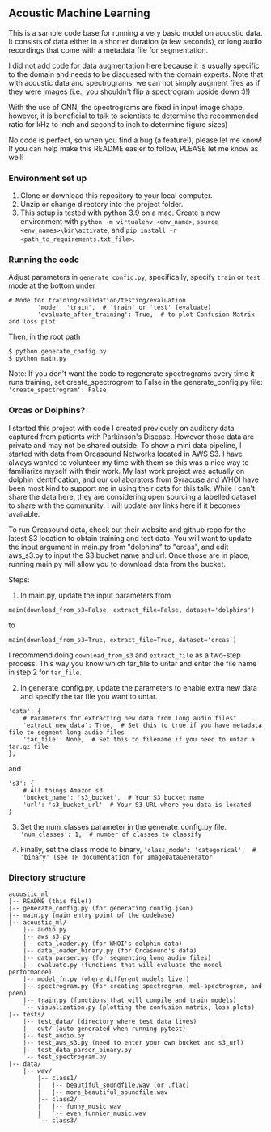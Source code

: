## Acoustic Machine Learning

This is a sample code base for running a very basic model on acoustic data. It consists of data either in a shorter duration (a few seconds), or long audio recordings that come with a metadata file for segmentation.

I did not add code for data augmentation here because it is usually specific to the domain and needs to be discussed with the domain experts. Note that with acoustic data and spectrograms, we can not simply augment files as if they were images (i.e., you shouldn't flip a spectrogram upside down :)!)

With the use of CNN, the spectrograms are fixed in input image shape, however, it is beneficial to talk to scientists to determine the recommended ratio for kHz to inch and second to inch to determine figure sizes)

No code is perfect, so when you find a bug (a feature!), please let me know! If you can help make this README easier to follow, PLEASE let me know as well!

### Environment set up

1. Clone or download this repository to your local computer.
2. Unzip or change directory into the project folder.
3. This setup is tested with python 3.9 on a mac. Create a new environment with `python -m virtualenv <env_name>`, `source <env_names>\bin\activate`, and `pip install -r <path_to_requirements.txt_file>`.


### Running the code
Adjust parameters in `generate_config.py`, specifically, specify `train` or `test` mode at the bottom under
```
# Mode for training/validation/testing/evaluation
        'mode': 'train',  # 'train' or 'test' (evaluate)
        'evaluate_after_training': True,  # to plot Confusion Matrix and loss plot
```
Then, in the root path
```
$ python generate_config.py
$ python main.py
```

Note: If you don't want the code to regenerate spectrograms every time it runs training, set create_spectrogrom to False in the generate_config.py file: `'create_spectrogram': False`


### Orcas or Dolphins?
I started this project with code I created previously on auditory data captured from patients with Parkinson's Disease. However those data are private and may not be shared outside. To show a mini data pipeline, I started with data from Orcasound Networks located in AWS S3. I have always wanted to volunteer my time with them so this was a nice way to familiarize myself with their work. My last work project was actually on dolphin identification, and our collaborators from Syracuse and WHOI have been most kind to support me in using their data for this talk. While I can't share the data here, they are considering open sourcing a labelled dataset to share with the community. I will update any links here if it becomes available. 

To run Orcasound data, check out their website and github repo for the latest S3 location to obtain training and test data. You will want to update the input argument in main.py from "dolphins" to "orcas", and edit aws_s3.py to input the S3 bucket name and url. Once those are in place, running main.py will allow you to download data from the bucket.

Steps:
1. In main.py, update the input parameters from 

```main(download_from_s3=False, extract_file=False, dataset='dolphins')```

to 

`main(download_from_s3=True, extract_file=True, dataset='orcas')`

I recommend doing `download_from_s3` and `extract_file` as a two-step process. This way you know which tar_file to untar and enter the file name in step 2 for `tar_file`.

2. In generate_config.py, update the parameters to enable extra new data and specify the tar file you want to untar. 
```
'data': {
    # Parameters for extracting new data from long audio files"
    'extract_new_data': True,  # Set this to true if you have metadata file to segment long audio files
    'tar_file': None,  # Set this to filename if you need to untar a tar.gz file
},
```
and 
```commandline
's3': {
    # All things Amazon s3
    'bucket_name': 's3_bucket',  # Your S3 bucket name
    'url': 's3_bucket_url'  # Your S3 URL where you data is located
}
```
3. Set the num_classes parameter in the generate_config.py file.
```'num_classes': 1,  # number of classes to classify```


4. Finally, set the class mode to binary, `'class_mode': 'categorical',  # 'binary' (see TF documentation for ImageDataGenerator`




### Directory structure
```
acoustic_ml
|-- README (this file!)
|-- generate_config.py (for generating config.json)
|-- main.py (main entry point of the codebase)
|-- acoustic_ml/
    |-- audio.py
    |-- aws_s3.py
    |-- data_loader.py (for WHOI's dolphin data)
    |-- data_loader_binary.py (for Orcasound's data)
    |-- data_parser.py (for segmenting long audio files)
    |-- evaluate.py (functions that will evaluate the model performance)
    |-- model_fn.py (where different models live!)
    |-- spectrogram.py (for creating spectrogram, mel-spectrogram, and pcen)
    |-- train.py (functions that will compile and train models)
    `-- visualization.py (plotting the confusion matrix, loss plots)
|-- tests/
    |-- test_data/ (directory where test data lives)
    |-- out/ (auto generated when running pytest)
    |-- test_audio.py
    |-- test_aws_s3.py (need to enter your own bucket and s3_url)
    |-- test_data_parser_binary.py
    `-- test_spectrogram.py
|-- data/
    |-- wav/
        |-- class1/
        |   |-- beautiful_soundfile.wav (or .flac)
        |   |-- more_beautiful_soundfile.wav
        |-- class2/
        |   |-- funny_music.wav
        |   `-- even_funnier_music.wav
        `-- class3/
```
